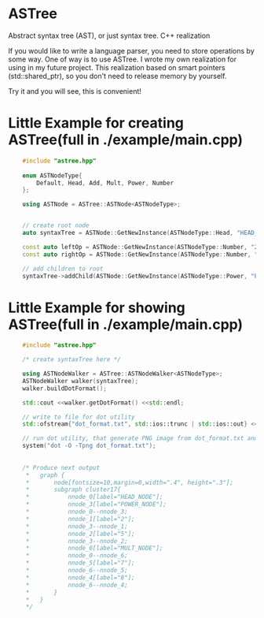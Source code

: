 # ASTree
Abstract syntax tree (AST), or just syntax tree. C++ realization

If you would like to write a language parser, you need to store operations by some way.
One of way is to use ASTree. 
I wrote my own realization for using in my future project. 
This realization based on smart pointers (std::shared_ptr), so you don't need to release memory by yourself. 

Try it and you will see, this is convenient!

# Little Example for creating ASTree(full in ./example/main.cpp)
```cpp
    #include "astree.hpp"
    
    enum ASTNodeType{
        Default, Head, Add, Mult, Power, Number
    };

    using ASTNode = ASTree::ASTNode<ASTNodeType>;


    // create root node
    auto syntaxTree = ASTNode::GetNewInstance(ASTNodeType::Head, "HEAD_NODE");

    const auto leftOp = ASTNode::GetNewInstance(ASTNodeType::Number, "2");
    const auto rightOp = ASTNode::GetNewInstance(ASTNodeType::Number, "5");

    // add children to root
    syntaxTree->addChild(ASTNode::GetNewInstance(ASTNodeType::Power, "POWER_NODE", leftOp, rightOp));
```

# Little Example for showing ASTree(full in ./example/main.cpp)
```cpp
    #include "astree.hpp"

    /* create syntaxTree here */

    using ASTNodeWalker = ASTree::ASTNodeWalker<ASTNodeType>;
    ASTNodeWalker walker(syntaxTree);
    walker.buildDotFormat();

    std::cout <<walker.getDotFormat() <<std::endl;

    // write to file for dot utility
    std::ofstream{"dot_format.txt", std::ios::trunc | std::ios::out} << walker.getDotFormat();

    // run dot utility, that generate PNG image from dot_format.txt and save it to 'current directory'
    system("dot -O -Tpng dot_format.txt");
    
    
    /* Produce next output
     *   graph {
     *       node[fontsize=10,margin=0,width=".4", height=".3"];
     *       subgraph cluster17{
     *           nnode_0[label="HEAD_NODE"];
     *           nnode_3[label="POWER_NODE"];
     *           nnode_0--nnode_3;
     *           nnode_1[label="2"];
     *           nnode_3--nnode_1;
     *           nnode_2[label="5"];
     *           nnode_3--nnode_2;
     *           nnode_6[label="MULT_NODE"];
     *           nnode_0--nnode_6;
     *           nnode_5[label="7"];
     *           nnode_6--nnode_5;
     *           nnode_4[label="8"];
     *           nnode_6--nnode_4;
     *       }
     *   }
     */
```
